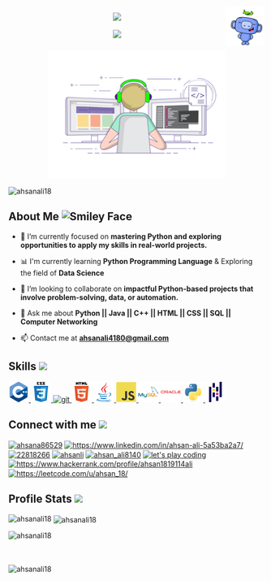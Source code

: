 <h1 align="center">
  <img src="https://readme-typing-svg.herokuapp.com/?font=Righteous&size=38&center=true&vCenter=true&width=500&height=70&duration=4000&lines=Hello+Fellow+Geeks!+👋;" />
  <img width="15%" align="right" alt="Github" src="https://github.com/avinIndrasoma/avinIndrasoma/blob/main/749044136589393960.gif" />
<div align="center">
  <img src="https://readme-typing-svg.herokuapp.com/?font=Roboto&size=30&pause=1000&color=00F7FF&center=true&vCenter=true&width=1000&height=80&lines=I'm+Ahsan+Ali;Software+Developer;Data+Scientist;Tech+Enthusiast;Lifelong+Learner;From+Pakistan" />
</div>
</h3>
<div align="center">
  <img alt="Coder GIF" height="250" width="350" src="https://raw.githubusercontent.com/devSouvik/devSouvik/master/gif3.gif"/>
</div>
<p align="left"> <img src="https://komarev.com/ghpvc/?username=ahsanali18&label=Profile%20views&color=0e75b6&style=flat" alt="ahsanali18" /> </p>
<h2> About Me <img src="https://github.com/avincodes/avincodes/blob/main/discord-wumpus-pack-discord-nitro.gif" width="20px" alt="Smiley Face"> </h2>

- 🧠 I’m currently focused on **mastering Python and exploring opportunities to apply my skills in real-world projects.**

- 📊 I'm currently learning **Python Programming Language** & Exploring the field of **Data Science**

- 👯 I’m looking to collaborate on **impactful Python-based projects that involve problem-solving, data, or automation.**

- 💬 Ask me about **Python || Java || C++ || HTML || CSS || SQL || Computer Networking**

- 📫 Contact me at **ahsanali4180@gmail.com**

<h2> Skills <img src = "https://media2.giphy.com/media/QssGEmpkyEOhBCb7e1/giphy.gif?cid=ecf05e47a0n3gi1bfqntqmob8g9aid1oyj2wr3ds3mg700bl&rid=giphy.gif" width = 20px> </h2>
<p align="left"> <a href="https://www.w3schools.com/cpp/" target="_blank" rel="noreferrer"> <img src="https://raw.githubusercontent.com/devicons/devicon/master/icons/cplusplus/cplusplus-original.svg" alt="cplusplus" width="40" height="40"/> </a> <a href="https://www.w3schools.com/css/" target="_blank" rel="noreferrer"> <img src="https://raw.githubusercontent.com/devicons/devicon/master/icons/css3/css3-original-wordmark.svg" alt="css3" width="40" height="40"/> </a> <a href="https://git-scm.com/" target="_blank" rel="noreferrer"> <img src="https://www.vectorlogo.zone/logos/git-scm/git-scm-icon.svg" alt="git" width="40" height="40"/> </a> <a href="https://www.w3.org/html/" target="_blank" rel="noreferrer"> <img src="https://raw.githubusercontent.com/devicons/devicon/master/icons/html5/html5-original-wordmark.svg" alt="html5" width="40" height="40"/> </a> <a href="https://www.java.com" target="_blank" rel="noreferrer"> <img src="https://raw.githubusercontent.com/devicons/devicon/master/icons/java/java-original.svg" alt="java" width="40" height="40"/> </a> <a href="https://developer.mozilla.org/en-US/docs/Web/JavaScript" target="_blank" rel="noreferrer"> <img src="https://raw.githubusercontent.com/devicons/devicon/master/icons/javascript/javascript-original.svg" alt="javascript" width="40" height="40"/> </a> <a href="https://www.mysql.com/" target="_blank" rel="noreferrer"> <img src="https://raw.githubusercontent.com/devicons/devicon/master/icons/mysql/mysql-original-wordmark.svg" alt="mysql" width="40" height="40"/> </a> <a href="https://www.oracle.com/" target="_blank" rel="noreferrer"> <img src="https://raw.githubusercontent.com/devicons/devicon/master/icons/oracle/oracle-original.svg" alt="oracle" width="40" height="40"/> </a> <a href="https://www.python.org" target="_blank" rel="noreferrer"> <img src="https://raw.githubusercontent.com/devicons/devicon/master/icons/python/python-original.svg" alt="python" width="40" height="40"/> </a>
<a href="https://pandas.pydata.org/" target="_blank" rel="noreferrer"><img src="https://raw.githubusercontent.com/devicons/devicon/2ae2a900d2f041da66e950e4d48052658d850630/icons/pandas/pandas-original.svg" alt="pandas" width="40" height="40"/></a> </p>


<h2> Connect with me <img src='https://raw.githubusercontent.com/ShahriarShafin/ShahriarShafin/main/Assets/handshake.gif' width="50px"> </h2>
<p align="left">
<a href="https://twitter.com/ahsana86529" target="blank"><img align="center" src="https://raw.githubusercontent.com/rahuldkjain/github-profile-readme-generator/master/src/images/icons/Social/twitter.svg" alt="ahsana86529" height="30" width="40" /></a>
<a href="https://linkedin.com/in/https://www.linkedin.com/in/ahsan-ali-5a53ba2a7/" target="blank"><img align="center" src="https://raw.githubusercontent.com/rahuldkjain/github-profile-readme-generator/master/src/images/icons/Social/linked-in-alt.svg" alt="https://www.linkedin.com/in/ahsan-ali-5a53ba2a7/" height="30" width="40" /></a>
<a href="https://stackoverflow.com/users/22818266" target="blank"><img align="center" src="https://raw.githubusercontent.com/rahuldkjain/github-profile-readme-generator/master/src/images/icons/Social/stack-overflow.svg" alt="22818266" height="30" width="40" /></a>
<a href="https://kaggle.com/ahsanli" target="blank"><img align="center" src="https://raw.githubusercontent.com/rahuldkjain/github-profile-readme-generator/master/src/images/icons/Social/kaggle.svg" alt="ahsanli" height="30" width="40" /></a>
<a href="https://instagram.com/ahsan_ali8140" target="blank"><img align="center" src="https://raw.githubusercontent.com/rahuldkjain/github-profile-readme-generator/master/src/images/icons/Social/instagram.svg" alt="ahsan_ali8140" height="30" width="40" /></a>
<a href="https://www.youtube.com/c/let's play coding" target="blank"><img align="center" src="https://raw.githubusercontent.com/rahuldkjain/github-profile-readme-generator/master/src/images/icons/Social/youtube.svg" alt="let's play coding" height="30" width="40" /></a>
<a href="https://www.hackerrank.com/https://www.hackerrank.com/profile/ahsan1819114ali" target="blank"><img align="center" src="https://raw.githubusercontent.com/rahuldkjain/github-profile-readme-generator/master/src/images/icons/Social/hackerrank.svg" alt="https://www.hackerrank.com/profile/ahsan1819114ali" height="30" width="40" /></a>
<a href="https://www.leetcode.com/https://leetcode.com/u/ahsan_18/" target="blank"><img align="center" src="https://raw.githubusercontent.com/rahuldkjain/github-profile-readme-generator/master/src/images/icons/Social/leet-code.svg" alt="https://leetcode.com/u/ahsan_18/" height="30" width="40" /></a>
</p>

<h2> Profile Stats  <img width ='18px' src ='https://raw.githubusercontent.com/rahulbanerjee26/githubAboutMeGenerator/main/icons/github.svg'> </h2>
<p>
<p><img align="left" src="https://github-readme-stats.vercel.app/api/top-langs?username=ahsanali18&show_icons=true&locale=en&layout=compact" alt="ahsanali18" /></p>

<p>&nbsp;<img align="center" src="https://github-readme-stats.vercel.app/api?username=ahsanali18&show_icons=true&locale=en" alt="ahsanali18" /></p>
<p><a href="https://www.buymeacoffee.com/ahsanali18"> <img align="left" src="https://cdn.buymeacoffee.com/buttons/v2/default-yellow.png" height="50" width="210" alt="ahsanali18" /></a></p><br><br><br>
<p><img align="center" src="https://github-readme-streak-stats.herokuapp.com/?user=ahsanali18&" alt="ahsanali18" /></p>
